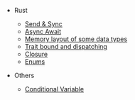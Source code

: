 * Rust
    * [Send & Sync](docs/rust/send_sync/send_sync.md)
    * [Async Await](docs/rust/async/async.md)
    * [Memory layout of some data types](docs/rust/memory_layout/memory_layout.md)
    * [Trait bound and dispatching](docs/rust/trai_bound_and_dispatching/trai_bound_and_dispatching.md)
    * [Closure](docs/rust/closure/closure.md)
    * [Enums](docs/rust/enums/enums.md)

* Others
    * [Conditional Variable](docs/programming_concept/conditional_variable/conditional_variable.md)
